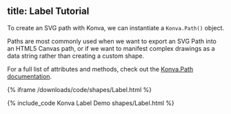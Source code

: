 title: Label Tutorial
---

To create an SVG path with Konva, we can instantiate a `Konva.Path()` object.

Paths are most commonly used when we want to export an SVG Path into an HTML5 Canvas path, or if we want to manifest complex drawings as a data string rather than creating a custom shape.

For a full list of attributes and methods, check out the [Konva.Path documentation](http://konvajs.github.io/api/Konva.Path.html).

{% iframe /downloads/code/shapes/Label.html %}

{% include_code Konva Label Demo shapes/Label.html %}